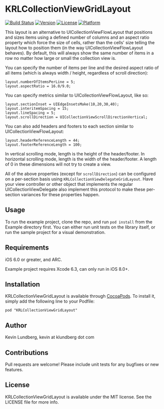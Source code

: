 # KRLCollectionViewGridLayout

[![Build Status](http://img.shields.io/travis/klundberg/KRLCollectionViewGridLayout/master.svg?style=flat)](https://travis-ci.org/klundberg/KRLCollectionViewGridLayout)
[![Version](https://img.shields.io/cocoapods/v/KRLCollectionViewGridLayout.svg?style=flat)](http://cocoadocs.org/docsets/KRLCollectionViewGridLayout)
[![License](https://img.shields.io/cocoapods/l/KRLCollectionViewGridLayout.svg?style=flat)](http://cocoadocs.org/docsets/KRLCollectionViewGridLayout)
[![Platform](https://img.shields.io/cocoapods/p/KRLCollectionViewGridLayout.svg?style=flat)](http://cocoadocs.org/docsets/KRLCollectionViewGridLayout)

This layout is an alternative to UICollectionViewFlowLayout that positions and sizes items using a defined number of columns and an aspect ratio property which force the size of cells, rather than the cells' size telling the layout how to position them (in the way UICollectionViewFlowLayout behaves). By default, this will always show the same number of items in a row no matter how large or small the collection view is.

You can specify the number of items per line and the desired aspect ratio of all items (which is always width / height, regardless of scroll direction):

    layout.numberOfItemsPerLine = 5;
    layout.aspectRatio = 16.0/9.0;

You can specify metrics similar to UICollectionViewFlowLayout, like so:

    layout.sectionInset = UIEdgeInsetsMake(10,20,30,40);
    layout.interitemSpacing = 15;
    layout.lineSpacing = 5;
    layout.scrollDirection = UICollectionViewScrollDirectionVertical;

You can also add headers and footers to each section similar to UICollectionViewFlowLayout:

    layout.headerReferenceLength = 44;
    layout.footerReferenceLength = 100;

In vertical scrolling mode, length is the height of the header/footer. In horizontal scrolling mode, length is the width of the header/footer.
A length of 0 in these dimensions will not try to create a view.

All of the above properties (except for `scrollDirection`) can be configured on a per-section basis using `KRLCollectionViewDelegateGridLayout`. Have your view controller or other object that implements the regular UICollectionViewDelegate also implement this protocol to make these per-section variances for these properties happen.

## Usage

To run the example project, clone the repo, and run `pod install` from the Example directory first.
You can either run unit tests on the library itself, or run the sample project for a visual demonstration.

## Requirements

iOS 6.0 or greater, and ARC.

Example project requires Xcode 6.3, can only run in iOS 8.0+. 

## Installation

KRLCollectionViewGridLayout is available through [CocoaPods](http://cocoapods.org). To install
it, simply add the following line to your Podfile:

    pod "KRLCollectionViewGridLayout"

## Author

Kevin Lundberg, kevin at klundberg dot com

## Contributions

Pull requests are welcome! Please include unit tests for any bugfixes or new features.

## License

KRLCollectionViewGridLayout is available under the MIT license. See the LICENSE file for more info.


